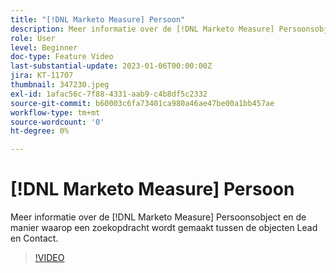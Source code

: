 ```yaml
---
title: "[!DNL Marketo Measure] Persoon"
description: Meer informatie over de [!DNL Marketo Measure] Persoonsobject en de manier waarop een zoekopdracht wordt gemaakt tussen de objecten Lead en Contact.
role: User
level: Beginner
doc-type: Feature Video
last-substantial-update: 2023-01-06T00:00:00Z
jira: KT-11707
thumbnail: 347230.jpeg
exl-id: 1afac56c-7f88-4331-aab9-c4b8df5c2332
source-git-commit: b60003c6fa73401ca980a46ae47be00a1bb457ae
workflow-type: tm+mt
source-wordcount: '0'
ht-degree: 0%

---
```


# [!DNL Marketo Measure] Persoon

Meer informatie over de [!DNL Marketo Measure] Persoonsobject en de manier waarop een zoekopdracht wordt gemaakt tussen de objecten Lead en Contact.

>[!VIDEO](https://video.tv.adobe.com/v/347230/?quality=12&learn=on)
